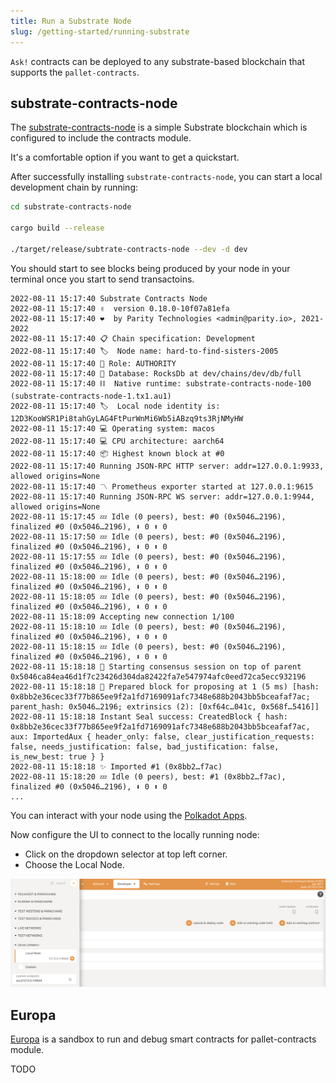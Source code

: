 ```yaml
---
title: Run a Substrate Node
slug: /getting-started/running-substrate
---
```


`Ask!` contracts can be deployed to any substrate-based blockchain that supports the `pallet-contracts`.

## substrate-contracts-node

The [substrate-contracts-node](https://github.com/paritytech/substrate-contracts-node) is a simple Substrate blockchain which is configured to include the contracts module.

It's a comfortable option if you want to get a quickstart.

After successfully installing `substrate-contracts-node`, you can start a local development chain by running:

```bash
cd substrate-contracts-node

cargo build --release

./target/release/subtrate-contracts-node --dev -d dev
```

You should start to see blocks being produced by your node in your terminal once you start to send transactoins.

```log
2022-08-11 15:17:40 Substrate Contracts Node
2022-08-11 15:17:40 ✌️  version 0.18.0-10f07a81efa
2022-08-11 15:17:40 ❤️  by Parity Technologies <admin@parity.io>, 2021-2022
2022-08-11 15:17:40 📋 Chain specification: Development
2022-08-11 15:17:40 🏷  Node name: hard-to-find-sisters-2005
2022-08-11 15:17:40 👤 Role: AUTHORITY
2022-08-11 15:17:40 💾 Database: RocksDb at dev/chains/dev/db/full
2022-08-11 15:17:40 ⛓  Native runtime: substrate-contracts-node-100 (substrate-contracts-node-1.tx1.au1)
2022-08-11 15:17:40 🏷  Local node identity is: 12D3KooWSR1Pi8tahGyLAG4FtPurWnMi6Wb5iABzq9ts3RjNMyHW
2022-08-11 15:17:40 💻 Operating system: macos
2022-08-11 15:17:40 💻 CPU architecture: aarch64
2022-08-11 15:17:40 📦 Highest known block at #0
2022-08-11 15:17:40 Running JSON-RPC HTTP server: addr=127.0.0.1:9933, allowed origins=None
2022-08-11 15:17:40 〽️ Prometheus exporter started at 127.0.0.1:9615
2022-08-11 15:17:40 Running JSON-RPC WS server: addr=127.0.0.1:9944, allowed origins=None
2022-08-11 15:17:45 💤 Idle (0 peers), best: #0 (0x5046…2196), finalized #0 (0x5046…2196), ⬇ 0 ⬆ 0
2022-08-11 15:17:50 💤 Idle (0 peers), best: #0 (0x5046…2196), finalized #0 (0x5046…2196), ⬇ 0 ⬆ 0
2022-08-11 15:17:55 💤 Idle (0 peers), best: #0 (0x5046…2196), finalized #0 (0x5046…2196), ⬇ 0 ⬆ 0
2022-08-11 15:18:00 💤 Idle (0 peers), best: #0 (0x5046…2196), finalized #0 (0x5046…2196), ⬇ 0 ⬆ 0
2022-08-11 15:18:05 💤 Idle (0 peers), best: #0 (0x5046…2196), finalized #0 (0x5046…2196), ⬇ 0 ⬆ 0
2022-08-11 15:18:09 Accepting new connection 1/100
2022-08-11 15:18:10 💤 Idle (0 peers), best: #0 (0x5046…2196), finalized #0 (0x5046…2196), ⬇ 0 ⬆ 0
2022-08-11 15:18:15 💤 Idle (0 peers), best: #0 (0x5046…2196), finalized #0 (0x5046…2196), ⬇ 0 ⬆ 0
2022-08-11 15:18:18 🙌 Starting consensus session on top of parent 0x5046ca84ea46d1f7c23426d304da82422fa7e547974afc0eed72ca5ecc932196
2022-08-11 15:18:18 🎁 Prepared block for proposing at 1 (5 ms) [hash: 0x8bb2e36cec33f77b865ee9f2a1fd7169091afc7348e688b2043bb5bceafaf7ac; parent_hash: 0x5046…2196; extrinsics (2): [0xf64c…041c, 0x568f…5416]]
2022-08-11 15:18:18 Instant Seal success: CreatedBlock { hash: 0x8bb2e36cec33f77b865ee9f2a1fd7169091afc7348e688b2043bb5bceafaf7ac, aux: ImportedAux { header_only: false, clear_justification_requests: false, needs_justification: false, bad_justification: false, is_new_best: true } }
2022-08-11 15:18:18 ✨ Imported #1 (0x8bb2…f7ac)
2022-08-11 15:18:20 💤 Idle (0 peers), best: #1 (0x8bb2…f7ac), finalized #0 (0x5046…2196), ⬇ 0 ⬆ 0
...
```

You can interact with your node using the [Polkadot Apps](https://polkadot.js.org/apps).

Now configure the UI to connect to the locally running node:

- Click on the dropdown selector at top left corner.
- Choose the Local Node.

![Connect to local node](./assets/canvas-connect-to-local.png)

## Europa

[Europa](https://github.com/patractlabs/europa) is a sandbox to run and debug smart contracts for pallet-contracts module.

TODO
